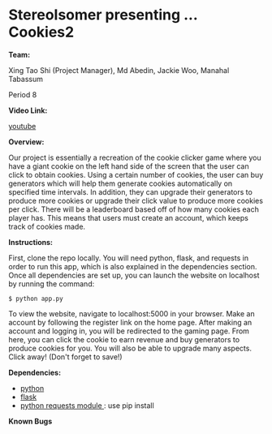 # StereoIsomer presenting ... Cookies2

**Team:**

Xing Tao Shi (Project Manager), Md Abedin, Jackie Woo, Manahal Tabassum

Period 8


**Video Link:**

<a href = "https://www.youtube.com/"> youtube </a>

**Overview:**

Our project is essentially a recreation of the cookie clicker game where you have a giant cookie on the left hand side of the screen that the user can click to obtain cookies. Using a certain number of cookies, the user can buy generators which will help them generate cookies automatically on specified time intervals. In addition, they can upgrade their generators to produce more cookies or upgrade their click value to produce more cookies per click. There will be a leaderboard based off of how many cookies each player has. This means that users must create an account, which keeps track of cookies made.

**Instructions:**

First, clone the repo locally. You will need python, flask, and requests in order to run this app, which is also explained in the dependencies section. Once all dependencies are set up, you can  launch the website on localhost by running the command:

```
$ python app.py
```

To view the website, navigate to localhost:5000 in your browser. Make an account by following the register link on the home page. After making an account and logging in, you will be redirected to the gaming page. From here, you can click the cookie to earn revenue and buy generators to produce cookies for you. You will also be able to upgrade many aspects. Click away! (Don't forget to save!)

**Dependencies:**
- <a href = "https://www.python.org/downloads/"> python </a>
- <a href = "http://flask.pocoo.org/docs/0.12/installation/"> flask </a>
- <a href = "http://docs.python-requests.org/en/master/user/install/"> python requests module </a>: use pip install
  

**Known Bugs**
